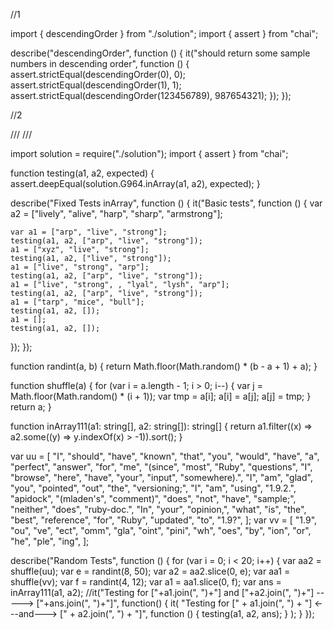 //1

import { descendingOrder } from "./solution";
import { assert } from "chai";

describe("descendingOrder", function () {
  it("should return some sample numbers in descending order", function () {
    assert.strictEqual(descendingOrder(0), 0);
    assert.strictEqual(descendingOrder(1), 1);
    assert.strictEqual(descendingOrder(123456789), 987654321);
  });
});

//2

/// <reference path="/runner/typings/main/ambient/mocha/index.d.ts" />
/// <reference path="/runner/typings/main/ambient/chai/index.d.ts" />

import solution = require("./solution");
import { assert } from "chai";

function testing(a1, a2, expected) {
  assert.deepEqual(solution.G964.inArray(a1, a2), expected);
}

describe("Fixed Tests inArray", function () {
  it("Basic tests", function () {
    var a2 = ["lively", "alive", "harp", "sharp", "armstrong"];

    var a1 = ["arp", "live", "strong"];
    testing(a1, a2, ["arp", "live", "strong"]);
    a1 = ["xyz", "live", "strong"];
    testing(a1, a2, ["live", "strong"]);
    a1 = ["live", "strong", "arp"];
    testing(a1, a2, ["arp", "live", "strong"]);
    a1 = ["live", "strong", , "lyal", "lysh", "arp"];
    testing(a1, a2, ["arp", "live", "strong"]);
    a1 = ["tarp", "mice", "bull"];
    testing(a1, a2, []);
    a1 = [];
    testing(a1, a2, []);
  });
});

function randint(a, b) {
  return Math.floor(Math.random() * (b - a + 1) + a);
}

function shuffle(a) {
  for (var i = a.length - 1; i > 0; i--) {
    var j = Math.floor(Math.random() * (i + 1));
    var tmp = a[i];
    a[i] = a[j];
    a[j] = tmp;
  }
  return a;
}

function inArray111(a1: string[], a2: string[]): string[] {
  return a1.filter((x) => a2.some((y) => y.indexOf(x) > -1)).sort();
}

var uu = [
  "I",
  "should",
  "have",
  "known",
  "that",
  "you",
  "would",
  "have",
  "a",
  "perfect",
  "answer",
  "for",
  "me",
  "(since",
  "most",
  "Ruby",
  "questions",
  "I",
  "browse",
  "here",
  "have",
  "your",
  "input",
  "somewhere).",
  "I",
  "am",
  "glad",
  "you",
  "pointed",
  "out",
  "the",
  "versioning;",
  "I",
  "am",
  "using",
  "1.9.2.",
  "apidock",
  "(mladen's",
  "comment)",
  "does",
  "not",
  "have",
  "sample;",
  "neither",
  "does",
  "ruby-doc.",
  "In",
  "your",
  "opinion,",
  "what",
  "is",
  "the",
  "best",
  "reference",
  "for",
  "Ruby",
  "updated",
  "to",
  "1.9?",
];
var vv = [
  "1.9",
  "ou",
  "ve",
  "ect",
  "omm",
  "gla",
  "oint",
  "pini",
  "wh",
  "oes",
  "by",
  "ion",
  "or",
  "he",
  "ple",
  "ing",
];

describe("Random Tests", function () {
  for (var i = 0; i < 20; i++) {
    var aa2 = shuffle(uu);
    var e = randint(8, 50);
    var a2 = aa2.slice(0, e);
    var aa1 = shuffle(vv);
    var f = randint(4, 12);
    var a1 = aa1.slice(0, f);
    var ans = inArray111(a1, a2);
    //it("Testing for ["+a1.join(", ")+"] and ["+a2.join(", ")+"] -----> ["+ans.join(", ")+"]", function() {
    it(
      "Testing for [" + a1.join(", ") + "] <---and---> [" + a2.join(", ") + "]",
      function () {
        testing(a1, a2, ans);
      }
    );
  }
});
